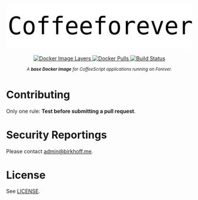 <p align="center">
    <img src="https://raw.githubusercontent.com/BirkhoffLee/coffeeforever/master/logo.svg"
         height="120">
</p>
<p align="center">
    <a href="https://microbadger.com/images/birkhofflee/coffeeforever">
        <img src="https://images.microbadger.com/badges/image/birkhofflee/coffeeforever.svg"
             alt="Docker Image Layers">
    </a>
    <a href="https://hub.docker.com/r/birkhofflee/coffeeforever">
        <img src="https://img.shields.io/docker/pulls/birkhofflee/coffeeforever.svg"
             alt="Docker Pulls">
    </a>
    <a href="https://drone.birkhoff.me/BirkhoffLee/coffeeforever">
        <img src="https://drone.birkhoff.me/api/badges/BirkhoffLee/coffeeforever/status.svg"
             alt="Build Status">
    </a>
</p>
<p align="center">
    <sup><i>A <strong>base Docker image</strong> for CoffeeScript applications running on Forever. </i></sup>
</p>

# Contributing
Only one rule: **Test before submitting a pull request**.

# Security Reportings
Please contact [admin@birkhoff.me](mailto:admin@birkhoff.me).

# License
See [LICENSE](LICENSE).
